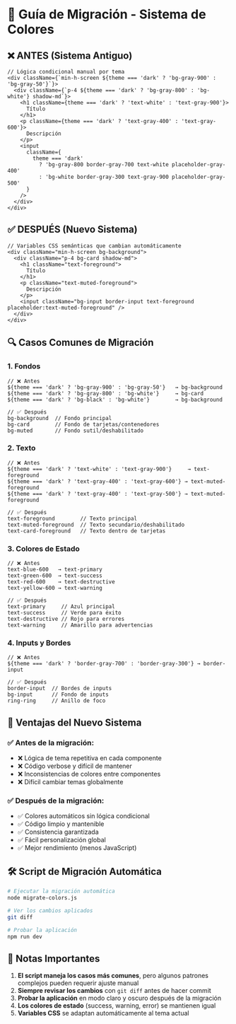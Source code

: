 # 🎨 Guía de Migración - Sistema de Colores

## ❌ ANTES (Sistema Antiguo)

```tsx
// Lógica condicional manual por tema
<div className={`min-h-screen ${theme === 'dark' ? 'bg-gray-900' : 'bg-gray-50'}`}>
  <div className={`p-4 ${theme === 'dark' ? 'bg-gray-800' : 'bg-white'} shadow-md`}>
    <h1 className={theme === 'dark' ? 'text-white' : 'text-gray-900'}>
      Título
    </h1>
    <p className={theme === 'dark' ? 'text-gray-400' : 'text-gray-600'}>
      Descripción
    </p>
    <input 
      className={
        theme === 'dark' 
          ? 'bg-gray-800 border-gray-700 text-white placeholder-gray-400'
          : 'bg-white border-gray-300 text-gray-900 placeholder-gray-500'
      }
    />
  </div>
</div>
```

## ✅ DESPUÉS (Nuevo Sistema)

```tsx
// Variables CSS semánticas que cambian automáticamente
<div className="min-h-screen bg-background">
  <div className="p-4 bg-card shadow-md">
    <h1 className="text-foreground">
      Título
    </h1>
    <p className="text-muted-foreground">
      Descripción
    </p>
    <input className="bg-input border-input text-foreground placeholder:text-muted-foreground" />
  </div>
</div>
```

## 🔍 Casos Comunes de Migración

### 1. Fondos
```tsx
// ❌ Antes
${theme === 'dark' ? 'bg-gray-900' : 'bg-gray-50'}   → bg-background
${theme === 'dark' ? 'bg-gray-800' : 'bg-white'}     → bg-card
${theme === 'dark' ? 'bg-black' : 'bg-white'}        → bg-background

// ✅ Después  
bg-background  // Fondo principal
bg-card        // Fondo de tarjetas/contenedores
bg-muted       // Fondo sutil/deshabilitado
```

### 2. Texto
```tsx
// ❌ Antes
${theme === 'dark' ? 'text-white' : 'text-gray-900'}     → text-foreground
${theme === 'dark' ? 'text-gray-400' : 'text-gray-600'} → text-muted-foreground
${theme === 'dark' ? 'text-gray-400' : 'text-gray-500'} → text-muted-foreground

// ✅ Después
text-foreground        // Texto principal 
text-muted-foreground  // Texto secundario/deshabilitado
text-card-foreground   // Texto dentro de tarjetas
```

### 3. Colores de Estado
```tsx
// ❌ Antes
text-blue-600   → text-primary
text-green-600  → text-success  
text-red-600    → text-destructive
text-yellow-600 → text-warning

// ✅ Después
text-primary     // Azul principal
text-success     // Verde para éxito
text-destructive // Rojo para errores
text-warning     // Amarillo para advertencias
```

### 4. Inputs y Bordes
```tsx
// ❌ Antes
${theme === 'dark' ? 'border-gray-700' : 'border-gray-300'} → border-input

// ✅ Después
border-input  // Bordes de inputs
bg-input      // Fondo de inputs
ring-ring     // Anillo de foco
```

## 🚀 Ventajas del Nuevo Sistema

### ✅ **Antes de la migración:**
- ❌ Lógica de tema repetitiva en cada componente
- ❌ Código verbose y difícil de mantener
- ❌ Inconsistencias de colores entre componentes
- ❌ Difícil cambiar temas globalmente

### ✅ **Después de la migración:**
- ✅ Colores automáticos sin lógica condicional
- ✅ Código limpio y mantenible
- ✅ Consistencia garantizada
- ✅ Fácil personalización global
- ✅ Mejor rendimiento (menos JavaScript)

## 🛠 Script de Migración Automática

```bash
# Ejecutar la migración automática
node migrate-colors.js

# Ver los cambios aplicados
git diff

# Probar la aplicación
npm run dev
```

## 📝 Notas Importantes

1. **El script maneja los casos más comunes**, pero algunos patrones complejos pueden requerir ajuste manual
2. **Siempre revisar los cambios** con `git diff` antes de hacer commit
3. **Probar la aplicación** en modo claro y oscuro después de la migración
4. **Los colores de estado** (success, warning, error) se mantienen igual
5. **Variables CSS** se adaptan automáticamente al tema actual 